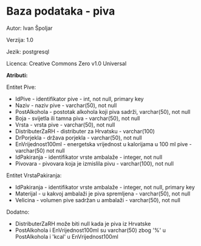 # Baza podataka - piva
Autor: Ivan Špoljar

Verzija: 1.0

Jezik: postgresql

Licenca: Creative Commons Zero v1.0 Universal


**Atributi:**

Entitet Pive:
  - IdPive - identifikator pive - int, not null, primary key
  - Naziv - naziv pive - varchar(50), not null
  - PostAlkohola - postotak alkohola koji piva sadrži, varchar(50), not null
  - Boja -  svijetla ili tamna piva - varchar(50), not null
  - Vrsta - vrsta pive - varchar(50), not null
  - DistributerZaRH - distributer za Hrvatsku - varchar(100)
  - DrPorjekla - država porjekla - varchar(50), not null
  - EnVrijednost100ml - energetska vrijednost u kalorijama u 100 ml pive - varchar(50) not null
  - IdPakiranja - identifikator vrste ambalaže - integer, not null
  - Pivovara - pivovara koja je izmislila pivu - varchar(100), not null
  
Entitet VrstaPakiranja:
  - IdPakiranja - identifikator vrste ambalaže - integer, not null, primary key
  - Materijal - u kakvoj ambalaži je piva spremljena - varchar(50), not null
  - Velicina - volumen pive sadržan u ambalaži - varchar(50), not null
  
Dodatno:
  - DistributerZaRH može biti null kada je piva iz Hrvatske
  - PostAlkohola i EnVrijednost100ml su varchar(50) zbog '%' u PostAlkohola i 'kcal' u EnVrijednost100ml
